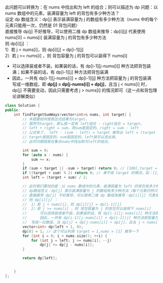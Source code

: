 此问题可以转换为：在 nums 中找出和为 left 的组合；则可以描述为 dp 问题：以 nums 数组中的元素，装满容量为 left 的背包有多少种方法？  
设定 dp 数组含义：dp[j] 表示装满容量为 j 的数组有多少种方法（nums 中的每个元素只能用一次，仍然是 01 背包问题）  
直接推导 dp[j] 不好推导，可以使用二维 dp 数组来推导：dp[i][j] 代表使用 nums[0] ~ nums[i] 装满容量为 j 的背包有多少种方法  
则 dp[i][j] ：  
1）若 j < nums[i]，则 dp[i][j] = dp[i-1][j]  
2）若 j >= nums[i] ，则 背包容量为 j 的背包可以装得下 nums[i]  
   - 可以选择装或者不装，如果装的话，有 dp[i-1][j-nums[i]] 种方法把背包装满；如果不装的话，有 dp[i-1][j] 种方法把背包装满  
   - 因此，一共有 dp[i-1][j-nums[i]] + dp[i-1][j] 种方法把容量为 j 的背包装满   
写成一维数组，即 **dp[j] = dp[j-nums[i]] + dp[j]**，且当 j < nums[i] 时，dp[j] 不需要变动，因此只需要考虑 j > nums[i] 的情况即可（这一点和背包理论讲解类似）  
```cpp
class Solution {
public:
    int findTargetSumWays(vector<int>& nums, int target) {
        // 本题要如何使表达式结果为target，
        // 既然为target，那么就一定有 left组合 - right组合 = target。
        // left + right = sum，而sum是固定的。right = sum - left
        // 公式来了， left - (sum - left) = target 推导出 left = (target + sum)/2 。
        // target是固定的，sum是固定的，left就可以求出来。
        // 此时问题就是在集合nums中找出和为left的组合。

        int sum = 0;
        for (auto x : nums) {
            sum += x;
        }
        if (sum < target || -sum > target) return 0; // [100],target = -200
        if ((target + sum) % 2) return 0; // 凑不成 target 的情况。如：[1,1,1,1,1] target = 2
        int left = (target + sum) / 2; 

        // 此时我们要找的是：以 nums 数组中的元素，装满容量为 left 的背包有多少种方法
        // dp数组含义：dp[j] 表示装满容量为 j 的数组有多少种方法（每个元素仍然只能用一次，是 01 背包问题）
        // 直接推导 dp[j] 不好推导，可以使用二维 dp 数组来推导：dp[i][j] 代表使用 nums[0] ~ nums[i] 装满容量为 j 的背包有多少种方法
        // 则 dp[i][j] ：
        //  1）若 j < nums[i]，则 dp[i][j] = dp[i-1][j]
        //  2）若 j >= nums[i] ，则 背包容量为 j 的背包可以装得下 nums[i]
        //      可以选择装或者不装，如果装的话，有 dp[i-1][j-nums[i]] 种方法把背包装满；如果不装的话，有 dp[i-1][j] 种方法把背包装满
        //      因此，一共有 dp[i-1][j-nums[i]] + dp[i-1][j] 种方法把容量为 j 的背包装满
        //  写成一位数组，当 dp[j] = dp[j-nums[i]] + dp[j]，且当 j < nums[i] 时，dp[j] 不需要变动，因此只需要考虑 j > nums[i] 的情况即可（这一点和背包理论讲解类似）
        vector<int> dp(left + 1, 0);
        dp[0] = 1; // 这个可以利用 target = 1,nums = [1] 推导一下
        for (int i = 0; i < nums.size(); ++i) {
            for (int j = left; j >= nums[i]; --j) 
                dp[j] += dp[j - nums[i]];
        }

        return dp[left];

        
    }
};
```
